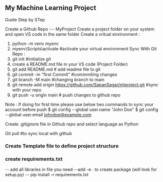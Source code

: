 ## My Machine Learning Project

Guide Step by STep

Create a Github Repo :-- MyProject
Create a project folder on your system and open VS code in the same folder
Create a vritual environment :
1.	python -m venv myenv
2.	myenv\Scripts\activate   #activate your virtual environment
Sync With Git Repo :
1.	git init   #initialize git 
2.	create a README.md file in your VS code (Project Folder)
3.	git add README.md  # add readme file to git
4.	git commit -m "first Commit"  #commmiting changes
5.	git branch -M main   #changing branch to main
6.	git remote add origin https://github.com/SapanSagar/mlproject.git  #sync with your repo
7.	git push -u origin main    # push changes to github repo

Note : If doing for first time please use below two commands to sync your account before push
$ git config --global user.name "John Doe"
$ git config --global user.email johndoe@example.com


Create .gitignore file in Github repo and select language as Python

Git pull #to sync local with github

### Create Template file to define project structure

### create requirements.txt
-- add all libraries in file you need
--add -e . to create package (will look for setup.py)
-- pip install -r requirements.txt


